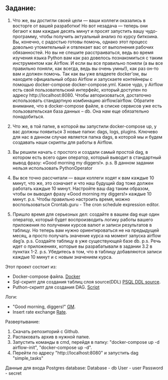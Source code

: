 ## Задание:
1. Что же, вы достигли своей цели — ваши коллеги оказались в восторге от вашей разработки! Но вот незадача — теперь они бегают к вам каждые десять минут и просят запустить вашу чудо-программу, чтобы получить актуальный анализ по курсу биткоина. Вы, конечно, с радостью готовы помочь, однако этот процесс довольно утомительный и отвлекает вас от выполнения рабочих обязанностей. Но вы не спешите расстраиваться, ведь во время изучения языка Python вам как раз довелось познакомиться с таким инструментом как Airflow. И если вы все правильно поняли (а вы все правильно поняли, как всегда, ведь вы очень умны!), как раз он-то вам и должен помочь.
Так как вы уже владеете docker’ом, вы находите официальный образ Airflow и запускаете контейнеры с помощью docker-compose docker-compose.yml. Какое чудо, у Airflow есть свой пользовательский интерфейс, который доступен по адресу http://localhost:8080. Чтобы авторизоваться, достаточно использовать стандартную комбинацию airflow/airflow.
Обратите внимание, что в docker-compose файле, в списке сервисов уже есть пользовательская база данных – db. Она нам еще обязательно понадобиться.

2. Что же, в той папке, в которой вы запустили docker-compose up, у вас должны появиться 3 новые папки:
dags, logs, plugins.
Ключево для нас в данном случае является папка dags, в которой мы и будем создавать наши скрипты для работы в Airflow.

3. Вы решили начать с простого и создали самый простой dag, в котором есть всего один оператор, который выводит в стандартный вывод фразу: «Good morning my diggers!».
p.s. В данном задании нельзя использовать PythonOperator

4. Вы все точно рассчитали — ваши коллеги ходят к вам каждые 10 минут, что же, это означает и что наш будущий dag тоже должен работать каждые 10 минут. Настройте ваш dag таким образом, чтобы он выводил фразу «Good morning my diggers!» каждые 10 минут.
p.s. Чтобы правильно настроить время, можно воспользоваться Crontab.guru - The cron schedule expression editor.

5. Пришло время для серьезных дел: создайте в вашем dag еще один оператор, который будет воспроизводить логику работы вашего приложения по получении курсов валют и записи результатов в таблицу. Но теперь вам нужно ориентироваться не на предыдущей месяц, а просто получать значение курса на момент запуска airflow dag’a.
p.s. Создайте таблицу в уже существующей базе db.
p.s. Речь идет о приложениях, которые вы разрабатывали в задании 3.2 в пунктах 1-2.
p.s. Убедитесь в том, что в таблицу добавляются записи каждые 10 минут и с новым значением курса.

Этот проект состоит из:

 - Docker-compose файла.
	[Docker](docker-compose.yaml)
 - Sql-cкрипт для создания таблиц слоя source(DDL) 
	[PSQL DDL source](db/DDL.sql).
 - Puthon-cкрипт для создания DAG.
	[Script](airflow/dags/script.py)
	
Логи:
 - "Good morning, diggers!"
	[GM](result/GM_diggers.png).
 - Insert rate exchange
	[Rate](result/rate_task.png).
	
Развертывание:
1) Скачать репозиторий с Github.
2) Распаковать архив в нужной папке.
3) Запустить команды в cmd, перейдя в папку: "docker-compose up -d airflow-init", "docker-compose up -d".
4) Перейти по адресу "http://localhost:8080" и запустить dag "simple_tasks"

Данные для входа Postgres database:
 Database - db 
 User - user
 Password - secret
